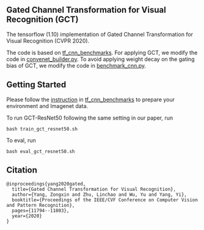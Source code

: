 ## Gated Channel Transformation for Visual Recognition (GCT)
The tensorflow (1.10) implementation of Gated Channel Transformation for Visual Recognition (CVPR 2020).

The code is based on [tf_cnn_benchmarks](https://github.com/tensorflow/benchmarks/tree/master/scripts/tf_cnn_benchmarks). For applying GCT, we modify the code in [convenet_builder.py](https://github.com/z-x-yang/GCT/blob/db5c5d2feef10becc2203517b46160a07c0161f7/convnet_builder.py#L147). To avoid applying weight decay on the gating bias of GCT, we modify the code in [benchmark_cnn.py](https://github.com/z-x-yang/GCT/blob/a85ba38539b7f26c96bae5e053a2b23b8c369e53/benchmark_cnn.py#L2627).

## Getting Started
Please follow the [instruction](https://github.com/tensorflow/models/tree/master/research/inception#getting-started) in [tf_cnn_benchmarks](https://github.com/awslabs/deeplearning-benchmark/tree/master/tensorflow_benchmark/tf_cnn_benchmarks) to prepare your environment and Imagenet data.

To run GCT-ResNet50 following the same setting in our paper, run
```
bash train_gct_resnet50.sh
```

To eval, run
```
bash eval_gct_resnet50.sh
```

## Citation
```
@inproceedings{yang2020gated,
  title={Gated Channel Transformation for Visual Recognition},
  author={Yang, Zongxin and Zhu, Linchao and Wu, Yu and Yang, Yi},
  booktitle={Proceedings of the IEEE/CVF Conference on Computer Vision and Pattern Recognition},
  pages={11794--11803},
  year={2020}
}
```


